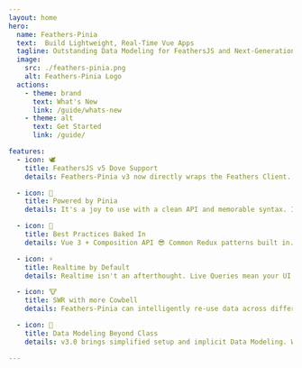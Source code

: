 ```yaml
---
layout: home
hero:
  name: Feathers-Pinia
  text:  Build Lightweight, Real-Time Vue Apps
  tagline: Outstanding Data Modeling for FeathersJS and Next-Generation Vue
  image:
    src: ./feathers-pinia.png
    alt: Feathers-Pinia Logo
  actions:
    - theme: brand
      text: What's New
      link: /guide/whats-new
    - theme: alt
      text: Get Started
      link: /guide/

features:
  - icon: 🕊️
    title: FeathersJS v5 Dove Support
    details: Feathers-Pinia v3 now directly wraps the Feathers Client. Effortlessly use types directly from your backend API.

  - icon: 🍍
    title: Powered by Pinia
    details: It's a joy to use with a clean API and memorable syntax. It's also crazy fast. Really, the speed difference is ludicrous. ➳

  - icon: 🧁
    title: Best Practices Baked In
    details: Vue 3 + Composition API 😎 Common Redux patterns built in. Intelligent Fall-Through Cache. Query the store like a local database.

  - icon: ⚡️
    title: Realtime by Default
    details: Realtime isn't an afterthought. Live Queries mean your UI updates as new data arrives from the Feathers server. No effort required.

  - icon: 🐮
    title: SWR with more Cowbell
    details: Feathers-Pinia can intelligently re-use data across different queries, making apps feel faster. Go Realtime and make SWR obsolete!

  - icon: 🥷
    title: Data Modeling Beyond Class
    details: v3.0 brings simplified setup and implicit Data Modeling. We've ditched classes for functions and baked it into the Feathers Client.

---
```


<script setup>
import Badge from './components/Badge.vue'
import pkg from '../package.json'
</script>

<div style="position: fixed; z-index: 1000; top: 2px; right: 2px;">
  <Badge :label="`v${pkg.version}`" />
</div>

<style>
.VPImage {
  max-height: 240px;
}
@screen sm {
  .VPImage {
    max-height: 320px;
  }
}
@screen md {
  .VPImage {
    max-width: 190px !important;
  }
}
@screen lg {
  .VPImage {
    max-width: 190px !important;
    max-height: initial;
  }
}
</style>

